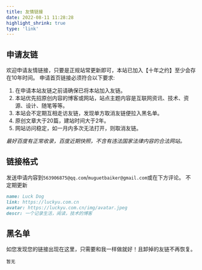 ```yaml
---
title: 友情链接
date: 2022-08-11 11:28:28
highlight_shrink: true
type: 'link'
---
```



申请友链
---

欢迎申请友情链接，只要是正规站常更新即可，本站已加入【十年之约】至少会存在10年时间。
申请首页链接必须符合以下要求:

1. 在申请本站友链之前请确保已将本站加入友链。
2. 本站优先招原创内容的博客或网站，站点主题内容是互联网资讯、技术、资源、设计、随笔等等。
3. 本站会不定期互相走访友链，发现单方取消友链便拉入黑名单。
4. 原创文章大于20篇，建站时间大于2年。
5. 网站访问稳定，如一月内多次无法打开，则取消友链。

*最好百度有正常收录，百度近期快照，不含有违法国家法律内容的合法网站。*

链接格式
---

发送申请内容到`563906875@qq.com`/`muguetbaiker@gmail.com`或在下方评论。 不定期更新

```md
name: Luck Dog
link: https://luckyu.com.cn
avatar: https://luckyu.com.cn/img/avatar.jpeg
descr: 一个记录生活，阅读，技术的博客
```

黑名单
---

如您发现您的链接出现在这里，只需要和我一样做就好！且卸掉的友链不再恢复。

```
暂无
```
